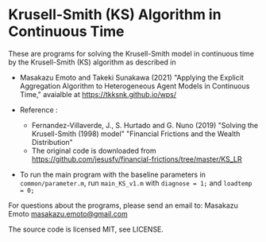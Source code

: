 # Krusell-Smith (KS) Algorithm in Continuous Time

These are programs for solving the Krusell-Smith model in continuous time by the Krusell-Smith (KS) algorithm as described in

* Masakazu Emoto and Takeki Sunakawa (2021) "Applying the Explicit Aggregation Algorithm to Heterogeneous Agent Models in Continuous Time," avaialble at https://tkksnk.github.io/wps/

* Reference :
  * Fernandez-Villaverde, J., S. Hurtado and G. Nuno (2019) "Solving the Krusell-Smith (1998) model" "Financial Frictions and the Wealth Distribution"
  * The original code is downloaded from https://github.com/jesusfv/financial-frictions/tree/master/KS_LR

* To run the main program with the baseline parameters in `common/parameter.m`, run `main_KS_v1.m` with `diagnose = 1;` and `loadtemp = 0;`

For questions about the programs, please send an email to: Masakazu Emoto <masakazu.emoto@gmail.com>

The source code is licensed MIT, see LICENSE.
